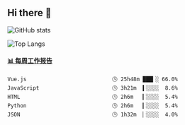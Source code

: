 ## Hi there 👋

![GitHub stats](https://github-readme-stats.orilight.top/api?username=orilights)

![Top Langs](https://github-readme-stats.orilight.top/api/top-langs/?username=orilights&layout=compact)

<!-- waka-box start -->
#### <a href="https://gist.github.com/92c8d5b388768c10efcba86e82b7c4fb" target="_blank">📊 每周工作报告</a>
```text
Vue.js                           🕓 25h48m ███▎░ 66.0%
JavaScript                       🕓 3h21m  ▍░░░░  8.6%
HTML                             🕓 2h6m   ▎░░░░  5.4%
Python                           🕓 2h6m   ▎░░░░  5.4%
JSON                             🕓 1h32m  ▏░░░░  4.0%
```
<!-- Powered by https://github.com/journey-ad/waka-box-go . -->
<!-- waka-box end -->
